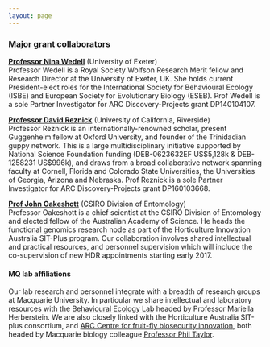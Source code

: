 ```yaml
---
layout: page
---
```


### Major grant collaborators

[**Professor Nina Wedell**](http://biosciences.exeter.ac.uk/staff/index.php?web_id=nina_wedell) (University of Exeter)  
Professor Wedell is a Royal Society Wolfson Research Merit fellow and Research Director at the University of Exeter, UK. She holds current President-elect roles for the International Society for Behavioural Ecology (ISBE) and European Society for Evolutionary Biology (ESEB). Prof Wedell is a sole Partner Investigator for ARC Discovery-Projects grant DP140104107.

[**Professor David Reznick**](http://www.biology.ucr.edu/people/faculty/Reznick.html) (University of California, Riverside)  
Professor Reznick is an internationally-renowned scholar, present Guggenheim fellow at Oxford University, and founder of the Trinidadian guppy network. This is a large multidisciplinary initiative supported by National Science Foundation funding (DEB-0623632EF US$5,128k & DEB-1258231 US$996k), and draws from a broad collaborative network spanning faculty at Cornell, Florida and Colorado State Universities, the Universities of Georgia, Arizona and Nebraska. Prof Reznick is a sole Partner Investigator for ARC Discovery-Projects grant DP160103668.

[**Prof John Oakeshott**](https://csiropedia.csiro.au/oakeshott-john-graham/) (CSIRO Division of Entomology)  
Professor Oakeshott is a chief scientist at the CSIRO Division of Entomology and elected fellow of the Australian Academy of Science. He heads the functional genomics research node as part of the Horticulture Innovation Australia SIT-Plus program. Our collaboration involves shared intellectual and practical resources, and personnel supervision which will include the co-supervision of new HDR appointments starting early 2017.

#### MQ lab affiliations

Our lab research and personnel integrate with a breadth of research groups at Macquarie University. In particular we share intellectual and laboratory resources with the [Behavioural Ecology Lab](https://sites.google.com/site/behaviouralecologymacquarie/home) headed by Professor Mariella Herberstein. We are also closely linked with the Horticulture Australia SIT-plus consortium, and [ARC Centre for fruit-fly biosecurity innovation](http://www.fruitflyittc.edu.au/), both headed by Macquarie biology colleague [Professor Phil Taylor](http://bio.mq.edu.au/research/groups/behavbiol/).

